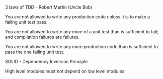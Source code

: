 3 laws of TDD - Robert Martin (Uncle Bob)

You are not allowed to write any production code unless it is to make a failing unit test pass.

You are not allowed to write any more of a unit test than is sufficient to fail; and compilation failures are failures.

You are not allowed to write any more production code than is sufficient to pass the one failing unit test.

SOLID - Dependency Inversion Principle

High level modules must not depend on low level modules
